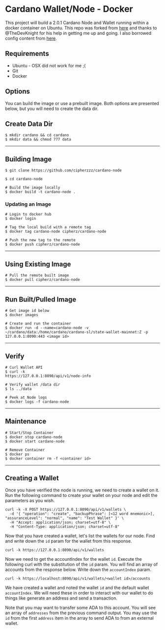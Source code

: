 # Cardano Wallet/Node - Docker

This project will build a 2.0.1 Cardano Node and Wallet running within a docker container on Ubuntu. This repo was forked from [here](https://github.com/TheDevKnight/cardano-sl-wallet) and thanks to @TheDevKnight for his help in getting me up and going. I also borrowed config content from [here](https://github.com/EmurgoVN/cardano_docker).

## Requirements
- Ubuntu - OSX did not work for me ;(
- Git
- Docker

## Options
You can build the image or use a prebuilt image. Both options are presented below, but you will need to create the data dir.

## Create Data Dir
```
$ mkdir cardano && cd cardano
$ mkdir data && chmod 777 data
```

***

## Building Image

```
$ git clone https://github.com/cipherzzz/cardano-node

$ cd cardano-node

# Build the image locally
$ docker build -t cardano-node .
```

###  Updating an Image
```
# Login to docker hub
$ docker login

# Tag the local build with a remote tag
$ docker tag cardano-node cipherz/cardano-node

# Push the new tag to the remote
$ docker push cipherz/cardano-node
```

***

## Using Existing Image

```
# Pull the remote built image
$ docker pull cipherz/cardano-node
```

***

## Run Built/Pulled Image
```
# Get image id below
$ docker images

# Create and run the container
$ docker run -d --name=cardano-node -v ~/cardano/data:/home/cardano/cardano-sl/state-wallet-mainnet:Z -p 127.0.0.1:8090:443 <image id>
```
***

## Verify

```
# Curl Wallet API 
$ curl -k 
https://127.0.0.1:8090/api/v1/node-info

# Verify wallet /data dir
$ ls ../data

# Peek at Node logs
$ docker logs -f cardano-node
```

***

## Maintenance

```
# Start/Stop Container
$ docker stop cardano-node
$ docker start cardano-node

# Remove Container
$ docker ps
$ docker container rm -f <container id>
```

***

## Creating a Wallet

Once you have verified the node is running, we need to create a wallet on it. Run the following command to create your wallet on your node and edit the parameters as you wish.

```
curl -k -X POST https://127.0.0.1:8090/api/v1/wallets \
  -d '{ "operation": "create", "backupPhrase": [<12 word mnemonic>], "assuranceLevel": "normal", "name": "Test Wallet" }' \
  -H "Accept: application/json; charset=utf-8" \
  -H "Content-Type: application/json; charset=utf-8"
```

Now that you have created a wallet, let's list the wallets for our node. Find and write down the `id` param for the wallet from this response.

```
curl -k https://127.0.0.1:8090/api/v1/wallets
```

Now we need to get the accountIndex for the wallet `id`. Execute the following curl with the substitution of the `id` param. You will find an array of accounts from the response below. Write down the `accountIndex` param.

```
curl -k https://localhost:8090/api/v1/wallets/<wallet id>/accounts
```

We have created a wallet and noted the wallet `id` and the default wallet `accountIndex`. We will need these in order to interact with our wallet to do things like generate an address and send a transaction.

Note that you may want to transfer some ADA to this account. You will see an array of `addresses` from the previous command output. You may use the `id` from the first `address` item in the array to send ADA to from an external wallet.
 